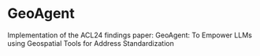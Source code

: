# GeoAgent
Implementation of the ACL24 findings paper: GeoAgent: To Empower LLMs using Geospatial Tools for Address Standardization
